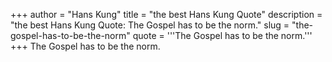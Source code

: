 +++
author = "Hans Kung"
title = "the best Hans Kung Quote"
description = "the best Hans Kung Quote: The Gospel has to be the norm."
slug = "the-gospel-has-to-be-the-norm"
quote = '''The Gospel has to be the norm.'''
+++
The Gospel has to be the norm.
